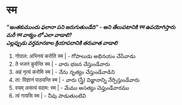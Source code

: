 # स्म 


***"ఇంతకుముందు ఫలానా పని జరుగుతుండేది" - అని తేలుపటానికి स्म ఉపయోగిస్తారు  
మరీ स्म వాక్యం లో ఎలా వాడాలి?  
ఎల్లప్పుడు వర్తమానకాల క్రియాపదానికి తరువాత వాడాలి***

1. गोपाल: अभिनयं करोति स्म | - గోపాలుడు అభినయం చేసేవాడు  
2. ते भजनं कुर्वन्ति स्म | - వారు భజన చేస్తుండేవారు  
3. अहं नृत्यं करोमि स्म | - నేను నృత్యం చేస్తుండేవాడిని  
4. ता: विज्ञानं पाठयन्ति स्म | - వారు (స్త్రీ) విజ్ఞానాన్ని నేర్పిస్తుండేవారు  
5. वयम् असत्यं वदाम: स्म | - మేము అసత్యం చెప్తుండేవారము  
6. त्वं गायसि स्म | - నీవు పాడుతుంటివి 


